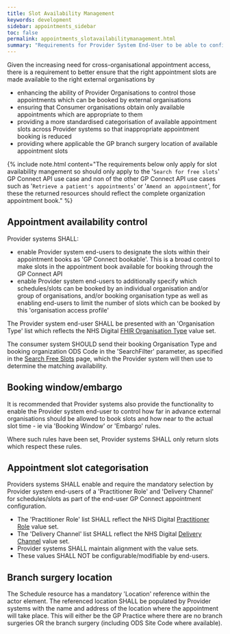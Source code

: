 ```yaml
---
title: Slot Availability Management
keywords: development
sidebar: appointments_sidebar
toc: false
permalink: appointments_slotavailabilitymanagement.html
summary: "Requirements for Provider System End-User to be able to configure what slots are available to GP Connect Consumers"
---
```


Given the increasing need for cross-organisational appointment access, there is a requirement to better ensure that the right appointment slots are made available to the right external organisations by
  - enhancing the ability of Provider Organisations to control those appointments which can be booked by external organisations
  - ensuring that Consumer organisations obtain only available appointments which are appropriate to them
  - providing a more standardised categorisation of available appointment slots across Provider systems so that inappropriate appointment booking is reduced
  - providing where applicable the GP branch surgery location of available appointment slots

{% include note.html content="The requirements below only apply for slot availability mangement so should only apply to the '`Search for free slots`' GP Connect API use case and non of the other GP Connect API use cases such as '`Retrieve a patient's appointments`' or '`Amend an appointment`', for these the returned resources should reflect the complete organization appointment book." %}
  
## Appointment availability control ##

Provider systems SHALL:
- enable Provider system end-users to designate the slots within their appointment books as 'GP Connect bookable'. This is a broad control to make slots in the appointment book available for booking through the GP Connect API
- enable Provider system end-users to additionally specify which schedules/slots can be booked by an individual organisation and/or group of organisations, and/or booking organisation type as well as enabling end-users to limit the number of slots which can be booked by this 'organisation access profile'

The Provider system end-user SHALL be presented with an 'Organisation Type' list which reflects the NHS Digital [FHIR Organisation Type](https://fhir.nhs.uk/STU3/ValueSet/GPConnect-OrganisationType-1) value set.

The consumer system SHOULD send their booking Organisation Type and booking organization ODS Code in the 'SearchFilter' parameter, as specified in the [Search Free Slots](appointments_use_case_search_for_free_slots.html) page, which the Provider system will then use to determine the matching availability.

## Booking window/embargo ##
It is recommended that Provider systems also provide the functionality to enable the Provider system end-user to control how far in advance external organisations should be allowed to book slots and how near to the actual slot time - ie via 'Booking Window' or 'Embargo' rules.

Where such rules have been set, Provider systems SHALL only return slots which respect these rules.

## Appointment slot categorisation ##

Providers systems SHALL enable and require the mandatory selection by Provider system end-users of a 'Practitioner Role' and 'Delivery Channel' for schedules/slots as part of the end-user GP Connect appointment configuration.

- The 'Practitioner Role' list SHALL reflect the NHS Digital [Practitioner Role](https://fhir.nhs.uk/STU3/ValueSet/GPConnect-PractitionerRole-1) value set.
- The 'Delivery Channel' list SHALL reflect the NHS Digital [Delivery Channel](https://fhir.nhs.uk/STU3/ValueSet/GPConnect-DeliveryChannel-1) value set.
- Provider systems SHALL maintain alignment with the value sets.
- These values SHALL NOT be configurable/modifiable by end-users.


## Branch surgery location ##

The Schedule resource has a mandatory 'Location' reference within the actor element. The referenced location SHALL be populated by Provider systems with the name and address of the location where the appointment will take place. This will either be the GP Practice where there are no branch surgeries OR the branch surgery (including ODS Site Code where available).

